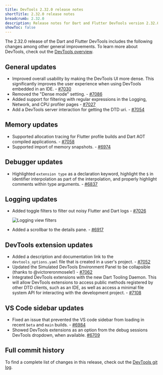 ```yaml
---
title: DevTools 2.32.0 release notes
shortTitle: 2.32.0 release notes
breadcrumb: 2.32.0
description: Release notes for Dart and Flutter DevTools version 2.32.0.
showToc: false
---
```


The 2.32.0 release of the Dart and Flutter DevTools
includes the following changes among other general improvements.
To learn more about DevTools, check out the
[DevTools overview](https://docs.flutter.dev/tools/devtools).

## General updates

* Improved overall usability by making the DevTools UI more dense.
  This significantly improves the user experience when using
  DevTools embedded in an IDE. - [#7030](https://github.com/flutter/devtools/pull/7030)
* Removed the "Dense mode" setting. - [#7086](https://github.com/flutter/devtools/pull/7086)
* Added support for filtering with regular expressions in the
  Logging, Network, and CPU profiler pages - [#7027](https://github.com/flutter/devtools/pull/7027)
* Add a DevTools server interaction for getting the DTD uri. - [#7054](https://github.com/flutter/devtools/pull/7054)

## Memory updates

* Supported allocation tracing for Flutter profile builds and
  Dart AOT compiled applications. - [#7058](https://github.com/flutter/devtools/pull/7058)
* Supported import of memory snapshots. - [#6974](https://github.com/flutter/devtools/pull/6974)

## Debugger updates

* Highlighted `extension type` as a declaration keyword,
  highlight the `$` in identifier interpolation as part of the interpolation,
  and properly highlight comments within type arguments. - [#6837](https://github.com/flutter/devtools/pull/6837)

## Logging updates

* Added toggle filters to filter out noisy Flutter and Dart logs - [#7026](https://github.com/flutter/devtools/pull/7026)

  ![Logging view filters](/assets/images/docs/tools/devtools/release-notes/images-2.32.0/logging_toggle_filters.png "Toggle filters for logging screen")

* Added a scrollbar to the details pane. - [#6917](https://github.com/flutter/devtools/pull/6917)

## DevTools extension updates

* Added a description and documentation link to the `devtools_options.yaml` file
  that is created in a user's project. - [#7052](https://github.com/flutter/devtools/pull/7052)
* Updated the Simulated DevTools Environment Panel to be collapsible
  (thanks to @victoreronmosele!) - [#7062](https://github.com/flutter/devtools/pull/7062)
* Integrated DevTools extensions with the new Dart Tooling Daemon.
  This will allow DevTools extensions to access public methods registered by
  other DTD clients, such as an IDE, as well as access a minimal file system API
  for interacting with the development project. - [#7108](https://github.com/flutter/devtools/pull/7108)

## VS Code sidebar updates

* Fixed an issue that prevented the VS code sidebar from
  loading in recent `beta` and `main` builds. - [#6984](https://github.com/flutter/devtools/pull/6984)
* Showed DevTools extensions as an option from the
  debug sessions DevTools dropdown, when available. [#6709](https://github.com/flutter/devtools/pull/6709)

## Full commit history

To find a complete list of changes in this release, check out the
[DevTools git log](https://github.com/flutter/devtools/tree/v2.32.0).
